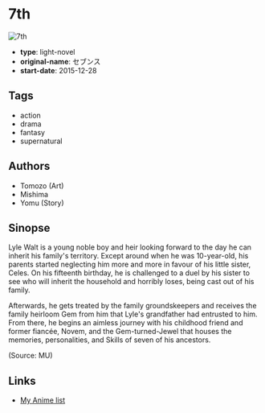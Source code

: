 # 7th

![7th](https://cdn.myanimelist.net/images/manga/3/169375.jpg)

-   **type**: light-novel
-   **original-name**: セブンス
-   **start-date**: 2015-12-28

## Tags

-   action
-   drama
-   fantasy
-   supernatural

## Authors

-   Tomozo (Art)
-   Mishima
-   Yomu (Story)

## Sinopse

Lyle Walt is a young noble boy and heir looking forward to the day he can inherit his family's territory. Except around when he was 10-year-old, his parents started neglecting him more and more in favour of his little sister, Celes. On his fifteenth birthday, he is challenged to a duel by his sister to see who will inherit the household and horribly loses, being cast out of his family.

Afterwards, he gets treated by the family groundskeepers and receives the family heirloom Gem from him that Lyle's grandfather had entrusted to him. From there, he begins an aimless journey with his childhood friend and former fiancée, Novem, and the Gem-turned-Jewel that houses the memories, personalities, and Skills of seven of his ancestors.

(Source: MU)

## Links

-   [My Anime list](https://myanimelist.net/manga/95109/7th)
